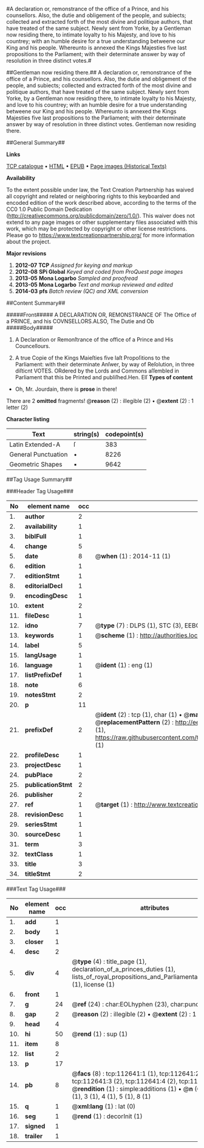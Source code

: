 #A declaration or, remonstrance of the office of a Prince, and his counsellors. Also, the dutie and obligement of the people, and subiects; collected and extracted forth of the most divine and politique authors, that have treated of the same subject. Newly sent from Yorke, by a Gentleman now residing there, to intimate loyalty to his Majesty, and love to his countrey; with an humble desire for a true understanding betweene our King and his people. Whereunto is annexed the Kings Majesties five last propositions to the Parliament; with their determinate answer by way of resolution in three distinct votes.#

##Gentleman now residing there.##
A declaration or, remonstrance of the office of a Prince, and his counsellors. Also, the dutie and obligement of the people, and subiects; collected and extracted forth of the most divine and politique authors, that have treated of the same subject. Newly sent from Yorke, by a Gentleman now residing there, to intimate loyalty to his Majesty, and love to his countrey; with an humble desire for a true understanding betweene our King and his people. Whereunto is annexed the Kings Majesties five last propositions to the Parliament; with their determinate answer by way of resolution in three distinct votes.
Gentleman now residing there.

##General Summary##

**Links**

[TCP catalogue](http://www.ota.ox.ac.uk/tcp/)  • 
[HTML](http://tei.it.ox.ac.uk/tcp/Texts-HTML/free/A82/A82248.html)  • 
[EPUB](http://tei.it.ox.ac.uk/tcp/Texts-EPUB/free/A82/A82248.epub) • 
[Page images (Historical Texts)](https://historicaltexts.jisc.ac.uk/eebo-99860519e)

**Availability**

To the extent possible under law, the Text Creation Partnership has waived all copyright and related or neighboring rights to this keyboarded and encoded edition of the work described above, according to the terms of the CC0 1.0 Public Domain Dedication (http://creativecommons.org/publicdomain/zero/1.0/). This waiver does not extend to any page images or other supplementary files associated with this work, which may be protected by copyright or other license restrictions. Please go to https://www.textcreationpartnership.org/ for more information about the project.

**Major revisions**

1. __2012-07__ __TCP__ *Assigned for keying and markup*
1. __2012-08__ __SPi Global__ *Keyed and coded from ProQuest page images*
1. __2013-05__ __Mona Logarbo__ *Sampled and proofread*
1. __2013-05__ __Mona Logarbo__ *Text and markup reviewed and edited*
1. __2014-03__ __pfs__ *Batch review (QC) and XML conversion*

##Content Summary##

#####Front#####
A DECLARATION OR, REMONSTRANCE OF The Office of a PRINCE, and his COVNSELLORS.ALSO, The Dutie and Ob
#####Body#####

1. A Declaration or Remonſtrance of the office of a Prince and His Councellours.

1. A true Copie of the Kings Maieſties five laſt Propoſitions to the Parliament: with their determinate Anſwer, by way of Reſolution, in three diſticnt VOTES.
ORdered by the Lords and Commons aſſembled in Parliament that this be Printed and publiſhed.Hen. Elſ
**Types of content**

  * Oh, Mr. Jourdain, there is **prose** in there!

There are 2 **omitted** fragments! 
 @__reason__ (2) : illegible (2)  •  @__extent__ (2) : 1 letter (2)

**Character listing**


|Text|string(s)|codepoint(s)|
|---|---|---|
|Latin Extended-A|ſ|383|
|General Punctuation|•|8226|
|Geometric Shapes|▪|9642|

##Tag Usage Summary##

###Header Tag Usage###

|No|element name|occ|attributes|
|---|---|---|---|
|1.|__author__|2||
|2.|__availability__|1||
|3.|__biblFull__|1||
|4.|__change__|5||
|5.|__date__|8| @__when__ (1) : 2014-11 (1)|
|6.|__edition__|1||
|7.|__editionStmt__|1||
|8.|__editorialDecl__|1||
|9.|__encodingDesc__|1||
|10.|__extent__|2||
|11.|__fileDesc__|1||
|12.|__idno__|7| @__type__ (7) : DLPS (1), STC (3), EEBO-CITATION (1), PROQUEST (1), VID (1)|
|13.|__keywords__|1| @__scheme__ (1) : http://authorities.loc.gov/ (1)|
|14.|__label__|5||
|15.|__langUsage__|1||
|16.|__language__|1| @__ident__ (1) : eng (1)|
|17.|__listPrefixDef__|1||
|18.|__note__|6||
|19.|__notesStmt__|2||
|20.|__p__|11||
|21.|__prefixDef__|2| @__ident__ (2) : tcp (1), char (1)  •  @__matchPattern__ (2) : ([0-9\-]+):([0-9IVX]+) (1), (.+) (1)  •  @__replacementPattern__ (2) : http://eebo.chadwyck.com/downloadtiff?vid=$1&page=$2 (1), https://raw.githubusercontent.com/textcreationpartnership/Texts/master/tcpchars.xml#$1 (1)|
|22.|__profileDesc__|1||
|23.|__projectDesc__|1||
|24.|__pubPlace__|2||
|25.|__publicationStmt__|2||
|26.|__publisher__|2||
|27.|__ref__|1| @__target__ (1) : http://www.textcreationpartnership.org/docs/. (1)|
|28.|__revisionDesc__|1||
|29.|__seriesStmt__|1||
|30.|__sourceDesc__|1||
|31.|__term__|3||
|32.|__textClass__|1||
|33.|__title__|3||
|34.|__titleStmt__|2||


###Text Tag Usage###

|No|element name|occ|attributes|
|---|---|---|---|
|1.|__add__|1||
|2.|__body__|1||
|3.|__closer__|1||
|4.|__desc__|2||
|5.|__div__|4| @__type__ (4) : title_page (1), declaration_of_a_princes_duties (1), lists_of_royal_propositions_and_Parliamentary_resolutions (1), license (1)|
|6.|__front__|1||
|7.|__g__|24| @__ref__ (24) : char:EOLhyphen (23), char:punc (1)|
|8.|__gap__|2| @__reason__ (2) : illegible (2)  •  @__extent__ (2) : 1 letter (2)|
|9.|__head__|4||
|10.|__hi__|50| @__rend__ (1) : sup (1)|
|11.|__item__|8||
|12.|__list__|2||
|13.|__p__|17||
|14.|__pb__|8| @__facs__ (8) : tcp:112641:1 (1), tcp:112641:2 (2), tcp:112641:3 (2), tcp:112641:4 (2), tcp:112641:5 (1)  •  @__rendition__ (1) : simple:additions (1)  •  @__n__ (6) : 1 (1), 2 (1), 3 (1), 4 (1), 5 (1), 8 (1)|
|15.|__q__|1| @__xml:lang__ (1) : lat (0)|
|16.|__seg__|1| @__rend__ (1) : decorInit (1)|
|17.|__signed__|1||
|18.|__trailer__|1||
